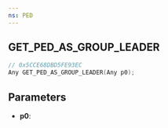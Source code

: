 ```yaml
---
ns: PED
---
```

## GET_PED_AS_GROUP_LEADER

```c
// 0x5CCE68DBD5FE93EC
Any GET_PED_AS_GROUP_LEADER(Any p0);
```

## Parameters
* **p0**:
